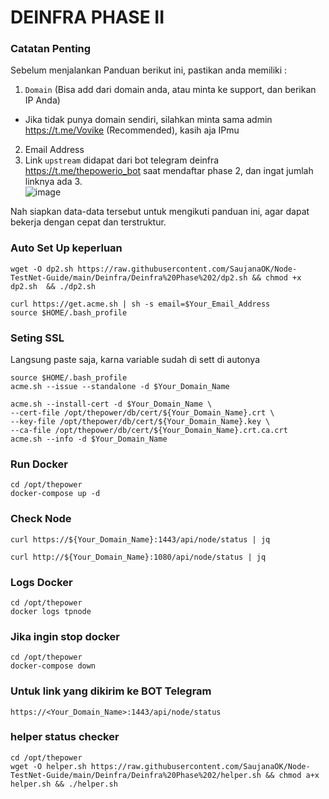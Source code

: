 # DEINFRA PHASE II

### Catatan Penting
Sebelum menjalankan Panduan berikut ini, pastikan anda memiliki :
1. `Domain` (Bisa add dari domain anda, atau minta ke support, dan berikan IP Anda)
- Jika tidak punya domain sendiri, silahkan minta sama admin https://t.me/Vovike (Recommended), kasih aja IPmu
2. Email Address
3. Link `upstream` didapat dari bot telegram deinfra https://t.me/thepowerio_bot saat mendaftar phase 2, dan ingat jumlah linknya ada 3.
<br/>![image](https://user-images.githubusercontent.com/85033021/227006864-62169d01-a92c-42df-8383-ff4ff0c6ec5d.png)

Nah siapkan data-data tersebut untuk mengikuti panduan ini, agar dapat bekerja dengan cepat dan terstruktur.

### Auto Set Up keperluan
```
wget -O dp2.sh https://raw.githubusercontent.com/SaujanaOK/Node-TestNet-Guide/main/Deinfra/Deinfra%20Phase%202/dp2.sh && chmod +x dp2.sh  && ./dp2.sh
```
```
curl https://get.acme.sh | sh -s email=$Your_Email_Address
source $HOME/.bash_profile
```

### Seting SSL
Langsung paste saja, karna variable sudah di sett di autonya
```
source $HOME/.bash_profile
acme.sh --issue --standalone -d $Your_Domain_Name
```

```
acme.sh --install-cert -d $Your_Domain_Name \
--cert-file /opt/thepower/db/cert/${Your_Domain_Name}.crt \
--key-file /opt/thepower/db/cert/${Your_Domain_Name}.key \
--ca-file /opt/thepower/db/cert/${Your_Domain_Name}.crt.ca.crt
acme.sh --info -d $Your_Domain_Name
```

### Run Docker
```
cd /opt/thepower
docker-compose up -d
```
### Check Node
```
curl https://${Your_Domain_Name}:1443/api/node/status | jq
```
```
curl http://${Your_Domain_Name}:1080/api/node/status | jq
```

### Logs Docker
```
cd /opt/thepower
docker logs tpnode
```

### Jika ingin stop docker
```
cd /opt/thepower
docker-compose down
```
### Untuk link yang dikirim ke BOT Telegram
```
https://<Your_Domain_Name>:1443/api/node/status
```

### helper status checker
```
cd /opt/thepower
wget -O helper.sh https://raw.githubusercontent.com/SaujanaOK/Node-TestNet-Guide/main/Deinfra/Deinfra%20Phase%202/helper.sh && chmod a+x helper.sh && ./helper.sh
```
